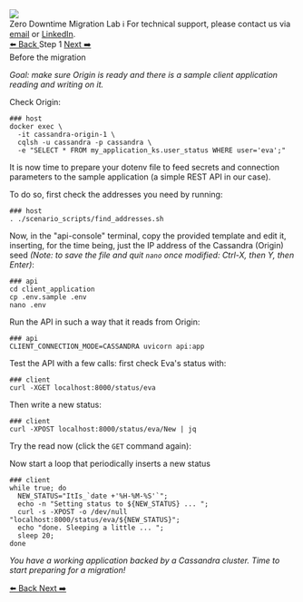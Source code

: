 <!-- TOP -->
<div class="top">
  <img src="https://datastax-academy.github.io/katapod-shared-assets/images/ds-academy-logo.svg" />
  <div class="scenario-title-section">
    <span class="scenario-title">Zero Downtime Migration Lab</span>
    <span class="scenario-subtitle">ℹ️ For technical support, please contact us via <a href="mailto:aleksandr.volochnev@datastax.com">email</a> or <a href="https://dtsx.io/aleks">LinkedIn</a>.</span>
  </div>
</div>

<!-- NAVIGATION -->
<div id="navigation-top" class="navigation-top">
 <a href='command:katapod.loadPage?[{"step":"intro"}]' 
   class="btn btn-dark navigation-top-left">⬅️ Back
 </a>
<span class="step-count">Step 1</span>
 <a href='command:katapod.loadPage?[{"step":"step2"}]' 
    class="btn btn-dark navigation-top-right">Next ➡️
  </a>
</div>

<!-- CONTENT -->

<div class="step-title">Before the migration</div>

_Goal: make sure Origin is ready and there is a sample client
application reading and writing on it._

Check Origin:

```
### host
docker exec \
  -it cassandra-origin-1 \
  cqlsh -u cassandra -p cassandra \
  -e "SELECT * FROM my_application_ks.user_status WHERE user='eva';"
```

It is now time to prepare your dotenv file to feed secrets and connection
parameters to the sample application (a simple REST API in our case).

To do so, first check the addresses you need by running:

```
### host
. ./scenario_scripts/find_addresses.sh
```

Now, in the "api-console" terminal, copy the provided template and edit it, inserting, for the time being,
just the IP address of the Cassandra (Origin) seed
_(Note: to save the file and quit `nano` once modified: Ctrl-X, then Y, then Enter)_:

```
### api
cd client_application
cp .env.sample .env
nano .env
```

Run the API in such a way that it reads from Origin:

```
### api
CLIENT_CONNECTION_MODE=CASSANDRA uvicorn api:app
```

Test the API with a few calls: first check Eva's status with:

```
### client
curl -XGET localhost:8000/status/eva
```

Then write a new status:

```
### client
curl -XPOST localhost:8000/status/eva/New | jq
```

Try the read now (click the `GET` command again):

Now start a loop that periodically inserts a new status

```
### client
while true; do
  NEW_STATUS="ItIs_`date +'%H-%M-%S'`";
  echo -n "Setting status to ${NEW_STATUS} ... ";
  curl -s -XPOST -o /dev/null "localhost:8000/status/eva/${NEW_STATUS}";
  echo "done. Sleeping a little ... ";
  sleep 20;
done
```

_You have a working application backed by a Cassandra cluster. Time to start
preparing for a migration!_

<!-- NAVIGATION -->
<div id="navigation-bottom" class="navigation-bottom">
 <a href='command:katapod.loadPage?[{"step":"intro"}]'
   class="btn btn-dark navigation-bottom-left">⬅️ Back
 </a>
 <a href='command:katapod.loadPage?[{"step":"step2"}]'
    class="btn btn-dark navigation-bottom-right">Next ➡️
  </a>
</div>
